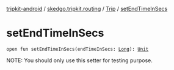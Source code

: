 [tripkit-android](../../index.md) / [skedgo.tripkit.routing](../index.md) / [Trip](index.md) / [setEndTimeInSecs](./set-end-time-in-secs.md)

# setEndTimeInSecs

`open fun setEndTimeInSecs(endTimeInSecs: `[`Long`](https://kotlinlang.org/api/latest/jvm/stdlib/kotlin/-long/index.html)`): `[`Unit`](https://kotlinlang.org/api/latest/jvm/stdlib/kotlin/-unit/index.html)

NOTE: You should only use this setter for testing purpose.

